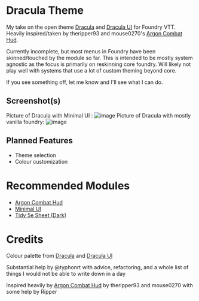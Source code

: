 # Dracula Theme
My take on the open theme [Dracula](https://draculatheme.com) and [Dracula UI](https://draculatheme.com/ui) for Foundry VTT. Heavily inspired/taken by theripper93 and mouse0270's [Argon Combat Hud](https://github.com/theripper93/enhancedcombathud/). 

Currently incomplete, but most menus in Foundry have been skinned/touched by the module so far. This is intended to be mostly system agnostic as the focus is primarily on reskinning core foundry. Will likely not play well with systems that use a lot of custom theming beyond core.

If you see something off, let me know and I'll see what I can do.

## Screenshot(s)
Picture of Dracula with Minimal UI : 
![image](https://user-images.githubusercontent.com/95392008/147194866-d3489363-9ff4-42cc-acf8-40a46408a0fc.png)
Picture of Dracula with mostly vanilla foundry:
![image](https://user-images.githubusercontent.com/95392008/147195091-c1c02c54-319e-4f92-ac1f-3b680ce5fd2e.png)

## Planned Features
- Theme selection
- Colour customization

# Recommended Modules
- [Argon Combat Hud](https://github.com/theripper93/enhancedcombathud/)
- [Minimal UI](https://github.com/saif-ellafi/foundryvtt-minimal-ui)
- [Tidy 5e Sheet (Dark)](https://github.com/sdenec/tidy5e-sheet)

# Credits
Colour palette from [Dracula](https://draculatheme.com) and [Dracula UI](https://draculatheme.com/ui)

Substantial help by @typhonrt with advice, refactoring, and a whole list of things I would not be able to write down in a day

Inspired heavily by [Argon Combat Hud](https://github.com/theripper93/enhancedcombathud/) by theripper93 and mouse0270 with some help by Ripper
